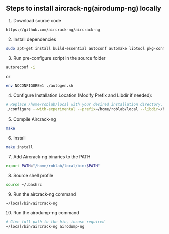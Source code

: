 ## Steps to install aircrack-ng(airodump-ng) locally

1. Download source code
```bash
https://github.com/aircrack-ng/aircrack-ng
```
2. Install dependencies
```bash
sudo apt-get install build-essential autoconf automake libtool pkg-config libnl-3-dev libnl-genl-3-dev libssl-dev ethtool shtool rfkill zlib1g-dev libpcap-dev libsqlite3-dev libpcre2-dev libhwloc-dev libcmocka-dev hostapd wpasupplicant tcpdump screen iw usbutils expect
```
3. Run pre-configure script in the source folder
```bash
autoreconf -i
```
or 
```bash
env NOCONFIGURE=1 ./autogen.sh
```
4. Configure Installation Location (Modify Prefix and Libdir if needed):
```bash
# Replace /home/roblab/local with your desired installation directory.
./configure --with-experimental --prefix=/home/roblab/local --libdir=/home/roblab/local/lib
```
5. Compile Aircrack-ng
```bash
make
```
6. Install
```bash
make install
```
7. Add Aircrack-ng binaries to the PATH
```bash
export PATH="/home/roblab/local/bin:$PATH"
```
8. Source shell profile
```bash
source ~/.bashrc
```
9. Run the aircrack-ng command
```bash
~/local/bin/aircrack-ng
```
10. Run the airodump-ng command
```bash
# Give full path to the bin, incase required
~/local/bin/aircrack-ng airodump-ng
```
